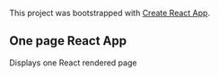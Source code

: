 This project was bootstrapped with [Create React App](https://github.com/facebook/create-react-app).

## One page React App

Displays one React rendered page
